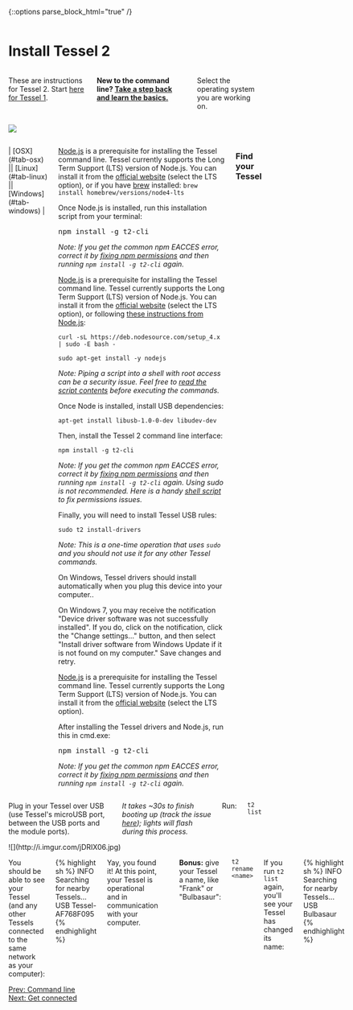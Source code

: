 {::options parse_block_html="true" /}

<div class="row">
<div class="large-12 columns">

# Install Tessel 2

</div>
</div>
<div class="row">
<div class="large-10 columns">

These are instructions for Tessel 2. Start [here for Tessel 1](//tessel.io/t1-start).

**New to the command line? [Take a step back and learn the basics.](cmd.html)**

Select the operating system you are working on.

</div>
<div class="large-2 columns">

![](https://raw.githubusercontent.com/rwaldron/tessel-io/master/fritzing/tessel.png)

</div>
</div>
<div class="row">
<div class="large-12 columns">

<dl id="install-tabs" data-tab="" class="tabs contained three-up">
| [OSX](#tab-osx) || [Linux](#tab-linux) || [Windows](#tab-windows) |
</dl>

<div id="install-content" class="tabs-content">

<div id="tab-osx" class="content active">

[Node.js](http://nodejs.org/) is a prerequisite for installing the Tessel command line. Tessel currently supports the Long Term Support (LTS) version of Node.js. You can install it from the [official website](http://nodejs.org/) (select the LTS option), or if you have [brew](http://brew.sh/) installed: `brew install homebrew/versions/node4-lts`

Once Node.js is installed, run this installation script from your terminal:

<big>`npm install -g t2-cli`</big>

*Note: If you get the common npm EACCES error, correct it by [fixing npm permissions](https://docs.npmjs.com/getting-started/fixing-npm-permissions) and then running `npm install -g t2-cli` again.*
</div>

<div id="tab-linux" class="content">

[Node.js](http://nodejs.org/) is a prerequisite for installing the Tessel command line. Tessel currently supports the Long Term Support (LTS) version of Node.js. You can install it from the [official website](http://nodejs.org/) (select the LTS option), or following [these instructions from Node.js](https://nodejs.org/en/download/package-manager/#debian-and-ubuntu-based-linux-distributions):

`curl -sL https://deb.nodesource.com/setup_4.x | sudo -E bash -`

`sudo apt-get install -y nodejs`

*Note: Piping a script into a shell with root access can be a security issue. Feel free to [read the script contents](https://deb.nodesource.com/setup_4.x) before executing the commands.*

Once Node is installed, install USB dependencies:

`apt-get install libusb-1.0-0-dev libudev-dev`

Then, install the Tessel 2 command line interface:

`npm install -g t2-cli`

*Note: If you get the common npm EACCES error, correct it by [fixing npm permissions](https://docs.npmjs.com/getting-started/fixing-npm-permissions) and then running `npm install -g t2-cli` again. Using sudo is not recommended. Here is a handy [shell script](https://github.com/glenpike/npm-g_nosudo#npm-g_nosudo) to fix permissions issues.*

Finally, you will need to install Tessel USB rules:

`sudo t2 install-drivers`

*Note: This is a one-time operation that uses `sudo` and you should not use it for any other Tessel commands.*

</div>

<div id="tab-windows" class="content">

On Windows, Tessel drivers should install automatically when you plug this device into your computer..

On Windows 7, you may receive the notification "Device driver software was not successfully installed". If you do, click on the notification, click the "Change settings..." button, and then select "Install driver software from Windows Update if it is not found on my computer." Save changes and retry.

[Node.js](http://nodejs.org/) is a prerequisite for installing the Tessel command line. Tessel currently supports the Long Term Support (LTS) version of Node.js. You can install it from the [official website](http://nodejs.org/) (select the LTS option).

After installing the Tessel drivers and Node.js, run this in cmd.exe:

<big>`npm install -g t2-cli`</big>

*Note: If you get the common npm EACCES error, correct it by [fixing npm permissions](https://docs.npmjs.com/getting-started/fixing-npm-permissions) and then running `npm install -g t2-cli` again.*

</div>
</div>

### Find your Tessel

</div>
</div>
<div class="row">
<div class="small-10 columns">

Plug in your Tessel over USB (use Tessel's microUSB port, between the USB ports and the module ports).

*It takes ~30s to finish booting up (track the issue [here](https://github.com/tessel/t2-firmware/issues/117)); lights will flash during this process.*

Run:

`t2 list`

</div>
<div class="small-2 columns">
![](http://i.imgur.com/jDRIX06.jpg)
</div>
</div>
<div class="row">
<div class="large-12 columns">

You should be able to see your Tessel (and any other Tessels connected to the same network as your computer):

{% highlight sh %}
INFO Searching for nearby Tessels...
  USB Tessel-AF768F095
{% endhighlight %}

Yay, you found it! At this point, your Tessel is operational and in communication with your computer.

<hr>

**Bonus:** give your Tessel a name, like "Frank" or "Bulbasaur":

`t2 rename <name>`

If you run `t2 list` again, you'll see your Tessel has changed its name:

{% highlight sh %}
INFO Searching for nearby Tessels...
  USB Bulbasaur
{% endhighlight %}

<div class="greyBar"></div>
</div>
</div>

<div class="row">
<div class="large-6 columns left">
  <a href="cmd.html" class="bottomButton button">Prev: Command line</a>
</div>

<div class="large-6 columns right">
  <a href="wifi.html" class= "bottomButton right button">Next: Get connected</a>
</div>
</div>
